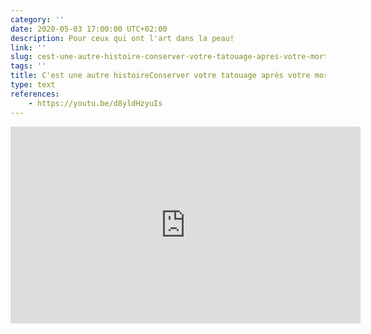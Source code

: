 ```yaml
---
category: ''
date: 2020-05-03 17:00:00 UTC+02:00
description: Pour ceux qui ont l'art dans la peau! 
link: ''
slug: cest-une-autre-histoire-conserver-votre-tatouage-apres-votre-mort
tags: ''
title: C'est une autre histoireConserver votre tatouage après votre mort ? 
type: text
references:
    - https://youtu.be/d8yldHzyuIs
---
```

<iframe width="560" height="315" src="https://www.youtube-nocookie.com/embed/d8yldHzyuIs" frameborder="0" allow="accelerometer; autoplay; encrypted-media; gyroscope; picture-in-picture" allowfullscreen></iframe>

